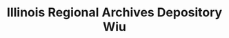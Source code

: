 ---
layout: repo
title: "Illinois Regional Archives Depository Wiu"
id: 15552
permalink: repos/15552/
---